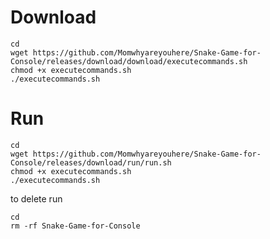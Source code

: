 # Download
```
cd
wget https://github.com/Momwhyareyouhere/Snake-Game-for-Console/releases/download/download/executecommands.sh
chmod +x executecommands.sh
./executecommands.sh
```
# Run
```
cd
wget https://github.com/Momwhyareyouhere/Snake-Game-for-Console/releases/download/run/run.sh
chmod +x executecommands.sh
./executecommands.sh
```

 to delete run 

 ```
cd
rm -rf Snake-Game-for-Console
```
